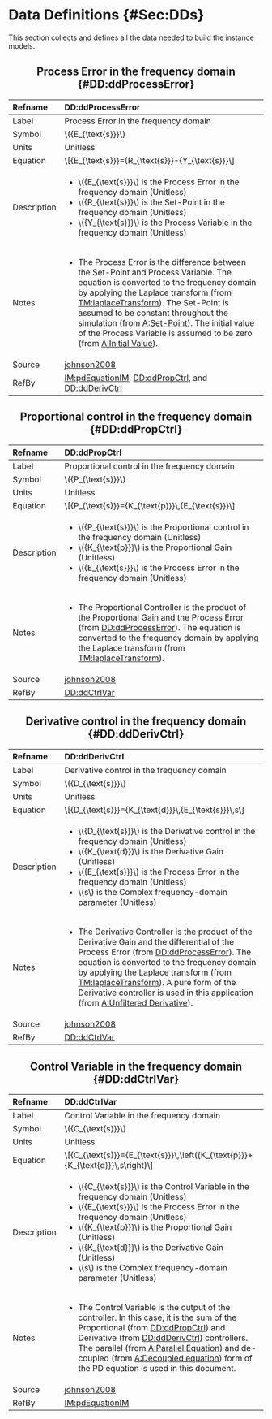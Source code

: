 # Data Definitions {#Sec:DDs}

This section collects and defines all the data needed to build the instance models.

<div align="center">

## Process Error in the frequency domain {#DD:ddProcessError}

</div>

|Refname    |DD:ddProcessError                                                                                                                                                                                                                                                                                                                                                                                                                                                                                     |
|:----------|:-----------------------------------------------------------------------------------------------------------------------------------------------------------------------------------------------------------------------------------------------------------------------------------------------------------------------------------------------------------------------------------------------------------------------------------------------------------------------------------------------------|
|Label      |Process Error in the frequency domain                                                                                                                                                                                                                                                                                                                                                                                                                                                                 |
|Symbol     |\\({E\_{\text{s}}}\\)                                                                                                                                                                                                                                                                                                                                                                                                                                                                                 |
|Units      |Unitless                                                                                                                                                                                                                                                                                                                                                                                                                                                                                              |
|Equation   |\\[{E\_{\text{s}}}={R\_{\text{s}}}-{Y\_{\text{s}}}\\]                                                                                                                                                                                                                                                                                                                                                                                                                                                 |
|Description|<ul><li>\\({E\_{\text{s}}}\\) is the Process Error in the frequency domain (Unitless)</li><li>\\({R\_{\text{s}}}\\) is the Set-Point in the frequency domain (Unitless)</li><li>\\({Y\_{\text{s}}}\\) is the Process Variable in the frequency domain (Unitless)</li></ul>                                                                                                                                                                                                                            |
|Notes      |<ul><li>The Process Error is the difference between the Set-Point and Process Variable. The equation is converted to the frequency domain by applying the Laplace transform (from [TM:laplaceTransform](./SecTMs.md#TM:laplaceTransform)). The Set-Point is assumed to be constant throughout the simulation (from [A:Set-Point](./SecAssumps.md#setPointConstant)). The initial value of the Process Variable is assumed to be zero (from [A:Initial Value](./SecAssumps.md#initialValue)).</li></ul>|
|Source     |[johnson2008](./SecReferences.md#johnson2008)                                                                                                                                                                                                                                                                                                                                                                                                                                                         |
|RefBy      |[IM:pdEquationIM](./SecIMs.md#IM:pdEquationIM), [DD:ddPropCtrl](./SecDDs.md#DD:ddPropCtrl), and [DD:ddDerivCtrl](./SecDDs.md#DD:ddDerivCtrl)                                                                                                                                                                                                                                                                                                                                                          |

<div align="center">

## Proportional control in the frequency domain {#DD:ddPropCtrl}

</div>

|Refname    |DD:ddPropCtrl                                                                                                                                                                                                                                                                                                            |
|:----------|:------------------------------------------------------------------------------------------------------------------------------------------------------------------------------------------------------------------------------------------------------------------------------------------------------------------------|
|Label      |Proportional control in the frequency domain                                                                                                                                                                                                                                                                             |
|Symbol     |\\({P\_{\text{s}}}\\)                                                                                                                                                                                                                                                                                                    |
|Units      |Unitless                                                                                                                                                                                                                                                                                                                 |
|Equation   |\\[{P\_{\text{s}}}={K\_{\text{p}}}\\,{E\_{\text{s}}}\\]                                                                                                                                                                                                                                                                  |
|Description|<ul><li>\\({P\_{\text{s}}}\\) is the Proportional control in the frequency domain (Unitless)</li><li>\\({K\_{\text{p}}}\\) is the Proportional Gain (Unitless)</li><li>\\({E\_{\text{s}}}\\) is the Process Error in the frequency domain (Unitless)</li></ul>                                                           |
|Notes      |<ul><li>The Proportional Controller is the product of the Proportional Gain and the Process Error (from [DD:ddProcessError](./SecDDs.md#DD:ddProcessError)). The equation is converted to the frequency domain by applying the Laplace transform (from [TM:laplaceTransform](./SecTMs.md#TM:laplaceTransform)).</li></ul>|
|Source     |[johnson2008](./SecReferences.md#johnson2008)                                                                                                                                                                                                                                                                            |
|RefBy      |[DD:ddCtrlVar](./SecDDs.md#DD:ddCtrlVar)                                                                                                                                                                                                                                                                                 |

<div align="center">

## Derivative control in the frequency domain {#DD:ddDerivCtrl}

</div>

|Refname    |DD:ddDerivCtrl                                                                                                                                                                                                                                                                                                                                                                                                                                                                        |
|:----------|:-------------------------------------------------------------------------------------------------------------------------------------------------------------------------------------------------------------------------------------------------------------------------------------------------------------------------------------------------------------------------------------------------------------------------------------------------------------------------------------|
|Label      |Derivative control in the frequency domain                                                                                                                                                                                                                                                                                                                                                                                                                                            |
|Symbol     |\\({D\_{\text{s}}}\\)                                                                                                                                                                                                                                                                                                                                                                                                                                                                 |
|Units      |Unitless                                                                                                                                                                                                                                                                                                                                                                                                                                                                              |
|Equation   |\\[{D\_{\text{s}}}={K\_{\text{d}}}\\,{E\_{\text{s}}}\\,s\\]                                                                                                                                                                                                                                                                                                                                                                                                                           |
|Description|<ul><li>\\({D\_{\text{s}}}\\) is the Derivative control in the frequency domain (Unitless)</li><li>\\({K\_{\text{d}}}\\) is the Derivative Gain (Unitless)</li><li>\\({E\_{\text{s}}}\\) is the Process Error in the frequency domain (Unitless)</li><li>\\(s\\) is the Complex frequency-domain parameter (Unitless)</li></ul>                                                                                                                                                       |
|Notes      |<ul><li>The Derivative Controller is the product of the Derivative Gain and the differential of the Process Error (from [DD:ddProcessError](./SecDDs.md#DD:ddProcessError)). The equation is converted to the frequency domain by applying the Laplace transform (from [TM:laplaceTransform](./SecTMs.md#TM:laplaceTransform)). A pure form of the Derivative controller is used in this application (from [A:Unfiltered Derivative](./SecAssumps.md#unfilteredDerivative)).</li></ul>|
|Source     |[johnson2008](./SecReferences.md#johnson2008)                                                                                                                                                                                                                                                                                                                                                                                                                                         |
|RefBy      |[DD:ddCtrlVar](./SecDDs.md#DD:ddCtrlVar)                                                                                                                                                                                                                                                                                                                                                                                                                                              |

<div align="center">

## Control Variable in the frequency domain {#DD:ddCtrlVar}

</div>

|Refname    |DD:ddCtrlVar                                                                                                                                                                                                                                                                                                                                                                                                                                             |
|:----------|:--------------------------------------------------------------------------------------------------------------------------------------------------------------------------------------------------------------------------------------------------------------------------------------------------------------------------------------------------------------------------------------------------------------------------------------------------------|
|Label      |Control Variable in the frequency domain                                                                                                                                                                                                                                                                                                                                                                                                                 |
|Symbol     |\\({C\_{\text{s}}}\\)                                                                                                                                                                                                                                                                                                                                                                                                                                    |
|Units      |Unitless                                                                                                                                                                                                                                                                                                                                                                                                                                                 |
|Equation   |\\[{C\_{\text{s}}}={E\_{\text{s}}}\\,\left({K\_{\text{p}}}+{K\_{\text{d}}}\\,s\right)\\]                                                                                                                                                                                                                                                                                                                                                                 |
|Description|<ul><li>\\({C\_{\text{s}}}\\) is the Control Variable in the frequency domain (Unitless)</li><li>\\({E\_{\text{s}}}\\) is the Process Error in the frequency domain (Unitless)</li><li>\\({K\_{\text{p}}}\\) is the Proportional Gain (Unitless)</li><li>\\({K\_{\text{d}}}\\) is the Derivative Gain (Unitless)</li><li>\\(s\\) is the Complex frequency-domain parameter (Unitless)</li></ul>                                                          |
|Notes      |<ul><li>The Control Variable is the output of the controller. In this case, it is the sum of the Proportional (from [DD:ddPropCtrl](./SecDDs.md#DD:ddPropCtrl)) and Derivative (from [DD:ddDerivCtrl](./SecDDs.md#DD:ddDerivCtrl)) controllers. The parallel (from [A:Parallel Equation](./SecAssumps.md#parallelEq)) and de-coupled (from [A:Decoupled equation](./SecAssumps.md#decoupled)) form of the PD equation is used in this document.</li></ul>|
|Source     |[johnson2008](./SecReferences.md#johnson2008)                                                                                                                                                                                                                                                                                                                                                                                                            |
|RefBy      |[IM:pdEquationIM](./SecIMs.md#IM:pdEquationIM)                                                                                                                                                                                                                                                                                                                                                                                                           |

